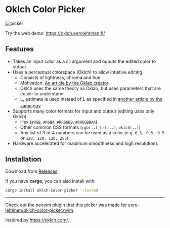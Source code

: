 # Oklch Color Picker

![picker](https://github.com/user-attachments/assets/e75bd890-2833-4c40-ab80-fee55ef21db3)

Try the web demo: https://oklch.eerolehtinen.fi/

## Features

- Takes an input color as a cli argument and ouputs the edited color to stdout
- Uses a perceptual colorspace (Oklch) to allow intuitive editing
  - Consists of lightness, chroma and hue
  - Motivation: [An article by the Oklab creator](https://bottosson.github.io/posts/oklab/)
  - Oklch uses the same theory as Oklab, but uses parameters that are easier to understand
  - L<sub>r</sub> estimate is used instead of L as specified in [another article by the same guy](https://bottosson.github.io/posts/colorpicker/#intermission---a-new-lightness-estimate-for-oklab)
- Supports many color formats for input and output (editing uses only Oklch):
  - Hex (`#RGB`, `#RGBA`, `#RRGGBB`, `#RRGGBBAA`)
  - Other common CSS formats (`rgb(..)`, `hsl(..)`, `oklch(..)`)
  - Any list of 3 or 4 numbers can be used as a color (e.g. `0.5, 0.5, 0.5` or `120, 120, 120, 255`)
- Hardware accelerated for maximum smoothness and high resolutions

## Installation

Download from [Releases](https://github.com/eero-lehtinen/oklch-color-picker/releases).

If you have **cargo**, you can also install with:

```sh
cargo install oklch-color-picker --locked
```

---

Check out the neovim plugin that this picker was made for [eero-lehtinen/oklch-color-picker.nvim](https://github.com/eero-lehtinen/oklch-color-picker.nvim).

Inspired by https://oklch.com/.
